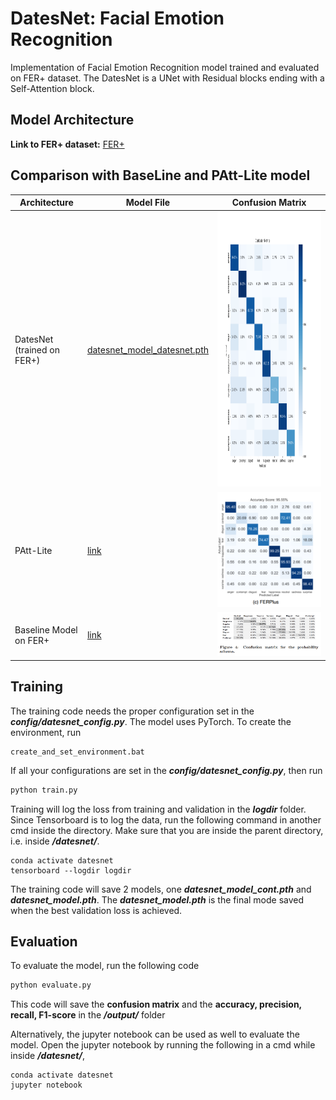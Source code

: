 # DatesNet: Facial Emotion Recognition 
Implementation of Facial Emotion Recognition model trained and evaluated on FER+ dataset. The DatesNet is a UNet with Residual blocks ending with a Self-Attention block.

## Model Architecture


**Link to FER+ dataset:** [FER+](https://github.com/microsoft/FERPlus/tree/master)

## Comparison with BaseLine and PAtt-Lite model
| Architecture             | Model File                                                     | Confusion Matrix                                                                  |
|--------------------------|----------------------------------------------------------|-----------------------------------------------------------------------------------|
| DatesNet (trained on FER+) | [datesnet_model_datesnet.pth](./checkpoints/datesnet_model_datesnet.pth)            | <img src ="./output/confusion_matrix_datesnet_8cls.png" width="500" height="440"> |
| PAtt-Lite               | [link](https://github.com/JLREx/PAtt-Lite)               | ![sota_cm](./output/patt_lite.png)                                                |
  | Baseline Model on FER+  | [link](https://github.com/microsoft/FERPlus/tree/master) | ![ref conf mat](./output/ref_conf_mat.png)                                        | 

## Training
The training code needs the proper configuration set in the ***config/datesnet_config.py***. The 
model uses PyTorch. To create the environment, run
````commandline
create_and_set_environment.bat
````
If all your configurations are set in the ***config/datesnet_config.py***, then run
````python
python train.py
````
Training will log the loss from training and validation in the ***logdir*** folder. 
Since Tensorboard is to log the data, run the following command in another cmd inside the directory.
Make sure that you are inside the parent directory, i.e. inside ***/datesnet/***.
````commandline
conda activate datesnet
tensorboard --logdir logdir
````
The training code will save 2 models, one ***datesnet_model_cont.pth*** and ***datesnet_model.pth***. 
The ***datesnet_model.pth*** is the final mode saved when the best validation loss is achieved.

## Evaluation
To evaluate the model, run the following code
````python
python evaluate.py
````
This code will save the **confusion matrix** and the **accuracy, precision, recall, F1-score** in the ***/output/*** folder

Alternatively, the jupyter notebook can be used as well to evaluate the model. 
Open the jupyter notebook by running the following in a cmd while inside ***/datesnet/***,
````commandline
conda activate datesnet
jupyter notebook
````
